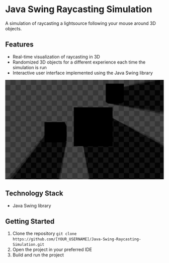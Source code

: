 # Java Swing Raycasting Simulation
A simulation of raycasting a lightsource following your mouse around 3D objects. 

## Features
- Real-time visualization of raycasting in 3D 
- Randomized 3D objects for a different experience each time the simulation is run 
- Interactive user interface implemented using the Java Swing library 

![alt](https://github.com/matthaeusdale/raycasting/blob/main/raycasting_image.png)

## Technology Stack
- Java Swing library 

## Getting Started
1. Clone the repository `git clone https://github.com/[YOUR_USERNAME]/Java-Swing-Raycasting-Simulation.git`
2. Open the project in your preferred IDE 
3. Build and run the project 

